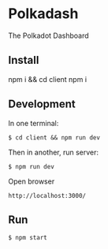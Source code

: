 # Polkadash

The Polkadot Dashboard

## Install

npm i && cd client npm i

## Development

In one terminal:

```
$ cd client && npm run dev
```

Then in another, run server:
```
$ npm run dev
``` 

Open browser
```
http://localhost:3000/
```

## Run

```
$ npm start
```